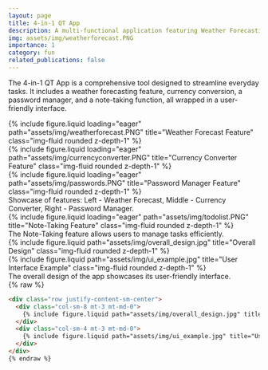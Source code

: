 ```yaml
---
layout: page
title: 4-in-1 QT App
description: A multi-functional application featuring Weather Forecasting, Currency Conversion, Password Management, and Note-Taking.
img: assets/img/weatherforecast.PNG
importance: 1
category: fun
related_publications: false
---
```


The 4-in-1 QT App is a comprehensive tool designed to streamline everyday tasks. It includes a weather forecasting feature, currency conversion, a password manager, and a note-taking function, all wrapped in a user-friendly interface.

<div class="row">
    <div class="col-sm mt-3 mt-md-0">
        {% include figure.liquid loading="eager" path="assets/img/weatherforecast.PNG" title="Weather Forecast Feature" class="img-fluid rounded z-depth-1" %}
    </div>
    <div class="col-sm mt-3 mt-md-0">
        {% include figure.liquid loading="eager" path="assets/img/currencyconverter.PNG" title="Currency Converter Feature" class="img-fluid rounded z-depth-1" %}
    </div>
    <div class="col-sm mt-3 mt-md-0">
        {% include figure.liquid loading="eager" path="assets/img/passwords.PNG" title="Password Manager Feature" class="img-fluid rounded z-depth-1" %}
    </div>
</div>
<div class="caption">
    Showcase of features: Left - Weather Forecast, Middle - Currency Converter, Right - Password Manager.
</div>

<div class="row">
    <div class="col-sm mt-3 mt-md-0">
        {% include figure.liquid loading="eager" path="assets/img/todolist.PNG" title="Note-Taking Feature" class="img-fluid rounded z-depth-1" %}
    </div>
</div>
<div class="caption">
    The Note-Taking feature allows users to manage tasks efficiently.
</div>
<div class="row justify-content-sm-center">
    <div class="col-sm-8 mt-3 mt-md-0">
        {% include figure.liquid path="assets/img/overall_design.jpg" title="Overall Design" class="img-fluid rounded z-depth-1" %}
    </div>
    <div class="col-sm-4 mt-3 mt-md-0">
        {% include figure.liquid path="assets/img/ui_example.jpg" title="User Interface Example" class="img-fluid rounded z-depth-1" %}
    </div>
</div>
<div class="caption">
    The overall design of the app showcases its user-friendly interface.
</div>
{% raw %}

```html
<div class="row justify-content-sm-center">
  <div class="col-sm-8 mt-3 mt-md-0">
    {% include figure.liquid path="assets/img/overall_design.jpg" title="Overall Design" class="img-fluid rounded z-depth-1" %}
  </div>
  <div class="col-sm-4 mt-3 mt-md-0">
    {% include figure.liquid path="assets/img/ui_example.jpg" title="User Interface Example" class="img-fluid rounded z-depth-1" %}
  </div>
</div>
{% endraw %}